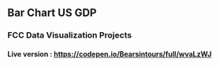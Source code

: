 ## Bar Chart US GDP

### FCC Data Visualization Projects 

#### Live version : https://codepen.io/Bearsintours/full/wvaLzWJ
